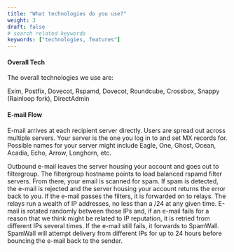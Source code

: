```yaml
---
title: "What technologies do you use?"
weight: 3
draft: false
# search related keywords
keywords: ["technologies, features"]
---
```


#### Overall Tech

The overall technologies we use are:

Exim, Postfix, Dovecot, Rspamd, Dovecot, Roundcube, Crossbox, Snappy (Rainloop fork), DirectAdmin

#### E-mail Flow

E-mail arrives at each recipient server directly. Users are spread out across multiple servers. Your server is the one you log in to and set MX records for. Possible names for your server might include Eagle, One, Ghost, Ocean, Acadia, Echo, Arrow, Longhorn, etc.

Outbound e-mail leaves the server housing your account and goes out to filtergroup. The filtergroup hostname points to load balanced rspamd filter servers. From there, your email is scanned for spam. If spam is detected, the e-mail is rejected and the server housing your account returns the error back to you. If the e-mail passes the filters, it is forwarded on to relays. The relays run a wealth of IP addresses, no less than a /24 at any given time. E-mail is rotated randomly between those IPs and, if an e-mail fails for a reason that we think might be related to IP reputation, it is retried from different IPs several times. If the e-mail still fails, it forwards to SpamWall. SpamWall will attempt delivery from different IPs for up to 24 hours before bouncing the e-mail back to the sender.